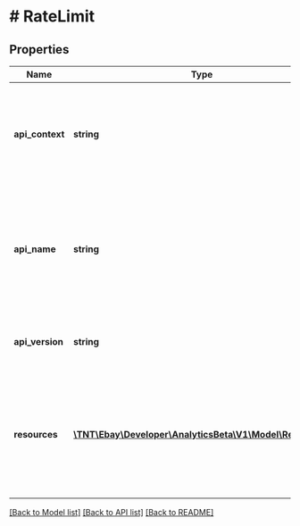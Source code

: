 # # RateLimit

## Properties

Name | Type | Description | Notes
------------ | ------------- | ------------- | -------------
**api_context** | **string** | The context of the API for which rate-limit data is returned. For example &lt;code&gt;buy&lt;/code&gt;, &lt;code&gt;sell&lt;/code&gt;, &lt;code&gt;commerce&lt;/code&gt;, &lt;code&gt;developer&lt;/code&gt; or &lt;code&gt;tradingapi&lt;/code&gt;. | [optional]
**api_name** | **string** | The name of the API for which rate-limit data is returned. For example &lt;code&gt;browse&lt;/code&gt; for the Buy API, &lt;code&gt;inventory&lt;/code&gt; for the Sell API, &lt;code&gt;taxonomy&lt;/code&gt; for the Commerce API, or &lt;code&gt;tradingapi&lt;/code&gt; for Trading API. | [optional]
**api_version** | **string** | The version of the API for which rate-limit data is returned. For example &lt;code&gt;v1&lt;/code&gt; or &lt;code&gt;v2&lt;/code&gt;. | [optional]
**resources** | [**\TNT\Ebay\Developer\AnalyticsBeta\V1\Model\Resource[]**](Resource.md) | A list of the methods for which rate-limit data is returned. For example &lt;code&gt;item&lt;/code&gt; for the Feed API, &lt;code&gt;getOrder&lt;/code&gt; for the Fulfillment API, &lt;code&gt;getProduct&lt;/code&gt; for the Catalog API, &lt;code&gt;AddItems&lt;/code&gt; for the Trading API. | [optional]

[[Back to Model list]](../../README.md#models) [[Back to API list]](../../README.md#endpoints) [[Back to README]](../../README.md)
